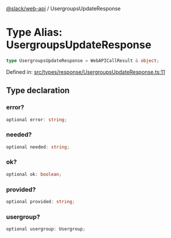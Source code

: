 [@slack/web-api](../index.md) / UsergroupsUpdateResponse

# Type Alias: UsergroupsUpdateResponse

```ts
type UsergroupsUpdateResponse = WebAPICallResult & object;
```

Defined in: [src/types/response/UsergroupsUpdateResponse.ts:11](https://github.com/slackapi/node-slack-sdk/blob/main/packages/web-api/src/types/response/UsergroupsUpdateResponse.ts#L11)

## Type declaration

### error?

```ts
optional error: string;
```

### needed?

```ts
optional needed: string;
```

### ok?

```ts
optional ok: boolean;
```

### provided?

```ts
optional provided: string;
```

### usergroup?

```ts
optional usergroup: Usergroup;
```
